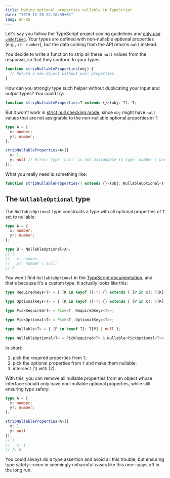 ```yaml
---
title: Making optional properties nullable in TypeScript
date: "2019-12-20 22:10:39+01"
lang: en-US
---
```


Let's say you follow the TypeScript project coding guidelines and [only use `undefined`](https://github.com/microsoft/TypeScript/wiki/Coding-guidelines#null-and-undefined). Your types are defined with non-nullable optional properties (e.g., `x?: number`), but the data coming from the API returns `null` instead.

You decide to write a function to strip all these `null` values from the response, so that they conform to your types:

```typescript
function stripNullableProperties(obj) {
  // Return a new object without null properties
}
```

How can you strongly type such helper without duplicating your input and output types? You could try:

```typescript
function stripNullableProperties<T extends {}>(obj: T): T;
```

But it won't work in [strict null checking mode](https://www.typescriptlang.org/docs/handbook/release-notes/typescript-2-0.html#--strictnullchecks), since `obj` might have `null` values that are not assignable to the non-nullable optional properties in `T`:

```typescript
type A = {
  x: number;
  y?: number;
};

stripNullableProperties<A>({
  x: 1,
  y: null // Error: Type 'null' is not assignable to type 'number | undefined'.
});
```

What you really need is something like:

```typescript
function stripNullableProperties<T extends {}>(obj: NullableOptional<T>): T;
```

## The `NullableOptional` type

The `NullableOptional` type constructs a type with all optional properties of `T` set to nullable:

```typescript
type A = {
  x: number;
  y?: number;
};

type B = NullableOptional<A>;
// {
//   x: number;
//   y?: number | null;
// }
```

You won't find `NullableOptional` in the [TypeScript documentation](https://www.typescriptlang.org/docs/handbook/utility-types.html), and that's because it's a custom type. It actually looks like this:

```typescript
type RequiredKeys<T> = { [K in keyof T]-?: {} extends { [P in K]: T[K] } ? never : K }[keyof T];

type OptionalKeys<T> = { [K in keyof T]-?: {} extends { [P in K]: T[K] } ? K : never }[keyof T];

type PickRequired<T> = Pick<T, RequiredKeys<T>>;

type PickOptional<T> = Pick<T, OptionalKeys<T>>;

type Nullable<T> = { [P in keyof T]: T[P] | null };

type NullableOptional<T> = PickRequired<T> & Nullable<PickOptional<T>>;
```

In short:

1. pick the required properties from `T`;
2. pick the optional properties from `T` and make them nullable;
3. intersect (1) with (2).

With this, you can remove all nullable properties from an object whose interface should only have non-nullable optional properties, while still ensuring type safety:

```typescript
type A = {
  x: number;
  y?: number;
};

stripNullableProperties<A>({
  x: 1,
  y: null
});
// {
//   x: 1
// }: A
```

You could always do a type assertion and avoid all this trouble, but ensuring type safety—even in seemingly unharmful cases like this one—pays off in the long run.
